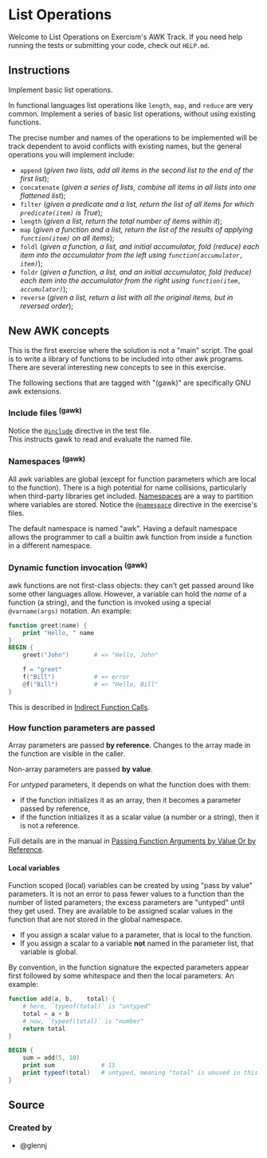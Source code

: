 # List Operations

Welcome to List Operations on Exercism's AWK Track.
If you need help running the tests or submitting your code, check out `HELP.md`.

## Instructions

Implement basic list operations.

In functional languages list operations like `length`, `map`, and
`reduce` are very common. Implement a series of basic list operations,
without using existing functions.

The precise number and names of the operations to be implemented will be
track dependent to avoid conflicts with existing names, but the general
operations you will implement include:

* `append` (*given two lists, add all items in the second list to the end of the first list*);
* `concatenate` (*given a series of lists, combine all items in all lists into one flattened list*);
* `filter` (*given a predicate and a list, return the list of all items for which `predicate(item)` is True*);
* `length` (*given a list, return the total number of items within it*);
* `map` (*given a function and a list, return the list of the results of applying `function(item)` on all items*);
* `foldl` (*given a function, a list, and initial accumulator, fold (reduce) each item into the accumulator from the left using `function(accumulator, item)`*);
* `foldr` (*given a function, a list, and an initial accumulator, fold (reduce) each item into the accumulator from the right using `function(item, accumulator)`*);
* `reverse` (*given a list, return a list with all the original items, but in reversed order*);

## New AWK concepts

This is the first exercise where the solution is not a "main" script.
The goal is to write a library of functions to be included into other awk programs.
There are several interesting new concepts to see in this exercise.

The following sections that are tagged with "(gawk)" are specifically GNU awk extensions.

### Include files <sup>(gawk)</sup>

Notice the [`@include`][d-include] directive in the test file.  
This instructs gawk to read and evaluate the named file.

### Namespaces <sup>(gawk)</sup>

All awk variables are global (except for function parameters which are local to the function).
There is a high potential for name collisions, particularly when third-party libraries get included. 
[Namespaces][namespaces] are a way to partition where variables are stored.
Notice the [`@namespace`][d-namespace] directive in the exercise's files.

The default namespace is named "awk". 
Having a default namespace allows the programmer to call a builtin awk function from inside a function in a different namespace.

### Dynamic function invocation <sup>(gawk)</sup>

awk functions are not first-class objects: they can't get passed around like some other languages allow.
However, a variable can hold the _name_ of a function (a string), and the function is invoked using a special `@varname(args)` notation.
An example:

```awk
function greet(name) {
    print "Hello, " name
}
BEGIN {
    greet("John")       # => "Hello, John"

    f = "greet"
    f("Bill")           # => error
    @f("Bill")          # => "Hello, Bill"
}
```
This is described in [Indirect Function Calls][indirect].

### How function parameters are passed

Array parameters are passed **by reference**.
Changes to the array made in the function are visible in the caller.

Non-array parameters are passed **by value**.

For _untyped_ parameters, it depends on what the function does with them:
- if the function initializes it as an array, then it becomes a parameter passed by reference,
- if the function initializes it as a scalar value (a number or a string), then it is not a reference.

Full details are in the manual in [Passing Function Arguments by Value Or by Reference][pass-by].

#### Local variables

Function scoped (local) variables can be created by using "pass by value" parameters.
It is not an error to pass fewer values to a function than the number of listed parameters;
the excess parameters are "untyped" until they get used.
They are available to be assigned scalar values in the function that are not stored in the global namespace.

- If you assign a scalar value to a parameter, that is local to the function.
- If you assign a scalar to a variable **not** named in the parameter list, that variable is global.

By convention, in the function signature the expected parameters appear first followed by some whitespace and then the local parameters.
An example:

```awk
function add(a, b,    total) {
    # here, `typeof(total)` is "untyped"
    total = a + b
    # now, `typeof(total)` is "number"
    return total
}

BEGIN {
    sum = add(5, 10)
    print sum             # 15
    print typeof(total)   # untyped, meaning "total" is unused in this scope
}
```


[d-include]: https://www.gnu.org/software/gawk/manual/html_node/Include-Files.html
[namespaces]: https://www.gnu.org/software/gawk/manual/html_node/Namespaces.html
[d-namespace]: https://www.gnu.org/software/gawk/manual/html_node/Changing-The-Namespace.html
[indirect]: https://www.gnu.org/software/gawk/manual/html_node/Indirect-Calls.html
[pass-by]: https://www.gnu.org/software/gawk/manual/html_node/Pass-By-Value_002fReference.html

## Source

### Created by

- @glennj